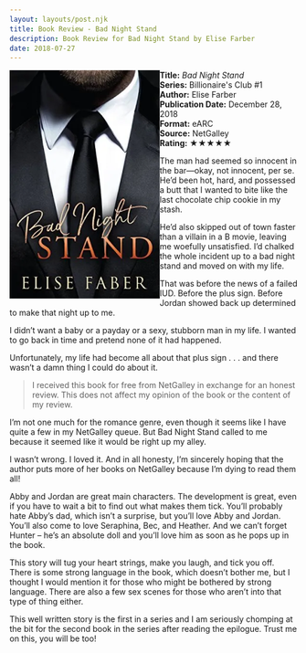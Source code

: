 ```yaml
---
layout: layouts/post.njk
title: Book Review - Bad Night Stand
description: Book Review for Bad Night Stand by Elise Farber
date: 2018-07-27
---
```

<section class="review__info">

<img loading="lazy" class="movie__poster" src="/static/images/covers/badnightstand.webp" alt="Book Cover for Bad Night Stand by Elise Farber" width="263" height="400" align="left">
        
<b>Title:</b> <i>Bad Night Stand</i><br>
<b>Series:</b> Billionaire's Club #1 <br>
<b>Author:</b> Elise Farber<br>
<b>Publication Date:</b> December 28, 2018<br>
<b>Format:</b> eARC<br>
<b>Source:</b> NetGalley<br>
<b>Rating:</b> &#9733;&#9733;&#9733;&#9733;&#9733;
        
<p class="review__description">The man had seemed so innocent in the bar—okay, not innocent, per se. He’d been hot, hard, and possessed a butt that I wanted to bite like the last chocolate chip cookie in my stash. </p>

<p>He’d also skipped out of town faster than a villain in a B movie, leaving me woefully unsatisfied. I’d chalked the whole incident up to a bad night stand and moved on with my life.</p>

<p>That was before the news of a failed IUD. Before the plus sign. Before Jordan showed back up determined to make that night up to me.</p>

<p>I didn’t want a baby or a payday or a sexy, stubborn man in my life. I wanted to go back in time and pretend none of it had happened.</p>

<p>Unfortunately, my life had become all about that plus sign . . . and there wasn’t a damn thing I could do about it.</p>
</section>

<blockquote>I received this book for free from NetGalley in exchange for an honest review. This does not affect my opinion of the book or the content of my review.</blockquote>

<p>I’m not one much for the romance genre, even though it seems like I have quite a few in my NetGalley queue. But Bad Night Stand called to me because it seemed like it would be right up my alley.</p>

<p>I wasn’t wrong. I loved it. And in all honesty, I’m sincerely hoping that the author puts more of her books on NetGalley because I’m dying to read them all!</p>

<p>Abby and Jordan are great main characters. The development is great, even if you have to wait a bit to find out what makes them tick. You’ll probably hate Abby’s dad, which isn’t a surprise, but you’ll love Abby and Jordan. You’ll also come to love Seraphina, Bec, and Heather. And we can’t forget Hunter – he’s an absolute doll and you’ll love him as soon as he pops up in the book.</p>

<p>This story will tug your heart strings, make you laugh, and tick you off. There is some strong language in the book, which doesn’t bother me, but I thought I would mention it for those who might be bothered by strong language. There are also a few sex scenes for those who aren’t into that type of thing either.</p>

<p>This well written story is the first in a series and I am seriously chomping at the bit for the second book in the series after reading the epilogue. Trust me on this, you will be too!</p>